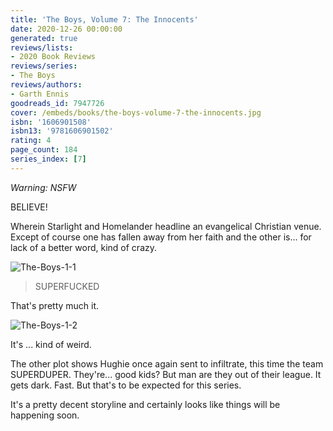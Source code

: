 ```yaml
---
title: 'The Boys, Volume 7: The Innocents'
date: 2020-12-26 00:00:00
generated: true
reviews/lists:
- 2020 Book Reviews
reviews/series:
- The Boys
reviews/authors:
- Garth Ennis
goodreads_id: 7947726
cover: /embeds/books/the-boys-volume-7-the-innocents.jpg
isbn: '1606901508'
isbn13: '9781606901502'
rating: 4
page_count: 184
series_index: [7]
---
```

*Warning: NSFW*   

BELIEVE!  

<!--more-->

Wherein Starlight and Homelander headline an evangelical Christian venue. Except of course one has fallen away from her faith and the other is... for lack of a better word, kind of crazy.  

![The-Boys-1-1](/embeds/books/attachments/the-boys-1-1.jpg)  

> SUPERFUCKED  

That's pretty much it.  

![The-Boys-1-2](/embeds/books/attachments/the-boys-1-2.jpg)  

It's ... kind of weird.  

The other plot shows Hughie once again sent to infiltrate, this time the team SUPERDUPER. They're... good kids? But man are they out of their league. It gets dark. Fast. But that's to be expected for this series.  

It's a pretty decent storyline and certainly looks like things will be happening soon.